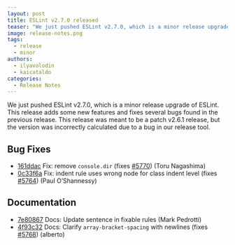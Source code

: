 ```yaml
---
layout: post
title: ESLint v2.7.0 released
teaser: "We just pushed ESLint v2.7.0, which is a minor release upgrade of ESLint. This release adds some new features and fixes several bugs found in the previous release."
image: release-notes.png
tags:
  - release
  - minor
authors:
  - ilyavolodin
  - kaicataldo
categories:
  - Release Notes
---
```


We just pushed ESLint v2.7.0, which is a minor release upgrade of ESLint. This release adds some new features and fixes several bugs found in the previous release.
This release was meant to be a patch v2.6.1 release, but the version was incorrectly calculated due to a bug in our release tool.








## Bug Fixes


* [161ddac](https://github.com/eslint/eslint/commit/161ddac) Fix: remove `console.dir` (fixes [#5770](https://github.com/eslint/eslint/issues/5770)) (Toru Nagashima)
* [0c33f6a](https://github.com/eslint/eslint/commit/0c33f6a) Fix: indent rule uses wrong node for class indent level (fixes [#5764](https://github.com/eslint/eslint/issues/5764)) (Paul O’Shannessy)




## Documentation


* [7e80867](https://github.com/eslint/eslint/commit/7e80867) Docs: Update sentence in fixable rules (Mark Pedrotti)
* [4f93c32](https://github.com/eslint/eslint/commit/4f93c32) Docs: Clarify `array-bracket-spacing` with newlines (fixes [#5768](https://github.com/eslint/eslint/issues/5768)) (alberto)
